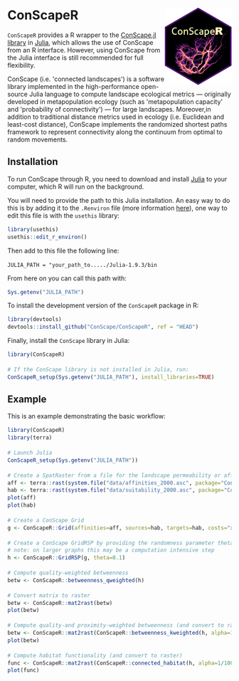 
# ConScapeR <img src="man/figures/ConScapeR_hex_logo.png" align="right" alt="" width="150" />

<!-- badges: start -->
<!-- badges: end -->

`ConScapeR` provides a R wrapper to the [ConScape.jl library](https://github.com/ConScape/ConScape.jl) in [Julia](https://julialang.org/), which allows the use of ConScape from an R interface. However, using ConScape from the Julia interface is still recommended for full flexibility. 

ConScape (i.e. 'connected landscapes') is a software library implemented in the high-performance open-source Julia language to compute landscape ecological metrics — originally developed in metapopulation ecology (such as 'metapopulation capacity' and 'probability of connectivity') — for large landscapes. Moreover,in addition to traditional distance metrics used in ecology (i.e. Euclidean and least-cost distance), ConScape implements the randomized shortest paths framework to represent connectivity along the continuum from optimal to random movements.


## Installation

To run ConScape through R, you need to download and install [Julia](https://julialang.org/downloads/) to your computer, which R will run on the background.

You will need to provide the path to this Julia installation. An easy way to do this is by adding it to the `.Renviron` file (more information [here](https://support.posit.co/hc/en-us/articles/360047157094-Managing-R-with-Rprofile-Renviron-Rprofile-site-Renviron-site-rsession-conf-and-repos-conf)), one way to edit this file is with the `usethis` library:

``` r
library(usethis)
usethis::edit_r_environ()
```

Then add to this file the following line:

`JULIA_PATH = "your_path_to...../Julia-1.9.3/bin`

From here on you can call this path with:
``` r
Sys.getenv("JULIA_PATH")
```

To install the development version of the `ConScapeR` package in R:

```r
library(devtools)
devtools::install_github("ConScape/ConScapeR", ref = "HEAD")
```

Finally, install the `ConScape` library in Julia:

``` r
library(ConScapeR)

# If the ConScape library is not installed in Julia, run:
ConScapeR_setup(Sys.getenv("JULIA_PATH"), install_libraries=TRUE)
```

## Example

This is an example demonstrating the basic workflow:

``` r
library(ConScapeR)
library(terra)

# Launch Julia
ConScapeR_setup(Sys.getenv("JULIA_PATH"))

# Create a SpatRaster from a file for the landscape permeability or affinities and habitat suitability
aff <- terra::rast(system.file("data/affinities_2000.asc", package="ConScapeR"))
hab <- terra::rast(system.file("data/suitability_2000.asc", package="ConScapeR"))
plot(aff)
plot(hab)

# Create a ConScape Grid
g <- ConScapeR::Grid(affinities=aff, sources=hab, targets=hab, costs="x -> -log(x)")

# Create a ConScape GridRSP by providing the randomness parameter theta
# note: on larger graphs this may be a computation intensive step
h <- ConScapeR::GridRSP(g, theta=0.1)

# Compute quality-weighted betweenness
betw <- ConScapeR::betweenness_qweighted(h)

# Convert matrix to raster
betw <- ConScapeR::mat2rast(betw)
plot(betw)

# Compute quality-and proximity-weighted betweenness (and convert to raster)
betw <- ConScapeR::mat2rast(ConScapeR::betweenness_kweighted(h, alpha=1/100), aff)
plot(betw)

# Compute habitat functionality (and convert to raster)
func <- ConScapeR::mat2rast(ConScapeR::connected_habitat(h, alpha=1/100), aff)
plot(func)
```


